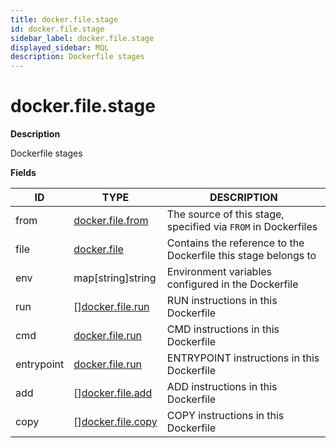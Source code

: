 ```yaml
---
title: docker.file.stage
id: docker.file.stage
sidebar_label: docker.file.stage
displayed_sidebar: MQL
description: Dockerfile stages
---
```


# docker.file.stage

**Description**

Dockerfile stages

**Fields**

| ID         | TYPE                                              | DESCRIPTION                                                    |
| ---------- | ------------------------------------------------- | -------------------------------------------------------------- |
| from       | [docker.file.from](docker.file.from.md)           | The source of this stage, specified via `FROM` in Dockerfiles  |
| file       | [docker.file](docker.file.md)                     | Contains the reference to the Dockerfile this stage belongs to |
| env        | map[string]string                                 | Environment variables configured in the Dockerfile             |
| run        | &#91;&#93;[docker.file.run](docker.file.run.md)   | RUN instructions in this Dockerfile                            |
| cmd        | [docker.file.run](docker.file.run.md)             | CMD instructions in this Dockerfile                            |
| entrypoint | [docker.file.run](docker.file.run.md)             | ENTRYPOINT instructions in this Dockerfile                     |
| add        | &#91;&#93;[docker.file.add](docker.file.add.md)   | ADD instructions in this Dockerfile                            |
| copy       | &#91;&#93;[docker.file.copy](docker.file.copy.md) | COPY instructions in this Dockerfile                           |
